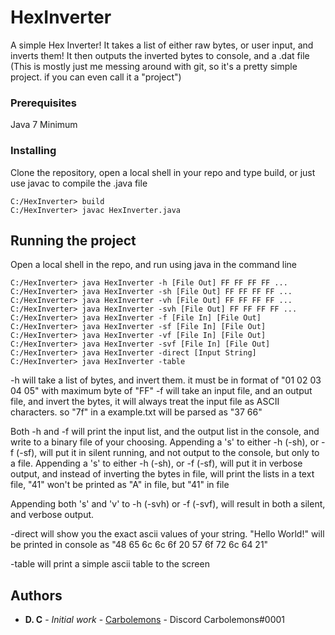 # HexInverter

A simple Hex Inverter! It takes a list of either raw bytes, or user input, and inverts them! It then outputs the inverted bytes to console, and a .dat file
(This is mostly just me messing around with git, so it's a pretty simple project. if you can even call it a "project")

### Prerequisites

Java 7 Minimum

### Installing
Clone the repository, open a local shell in your repo and type build, or just use javac to compile the .java file
```
C:/HexInverter> build
C:/HexInverter> javac HexInverter.java
```

## Running the project

Open a local shell in the repo, and run using java in the command line
```
C:/HexInverter> java HexInverter -h [File Out] FF FF FF FF ...
C:/HexInverter> java HexInverter -sh [File Out] FF FF FF FF ...
C:/HexInverter> java HexInverter -vh [File Out] FF FF FF FF ...
C:/HexInverter> java HexInverter -svh [File Out] FF FF FF FF ...
C:/HexInverter> java HexInverter -f [File In] [File Out]
C:/HexInverter> java HexInverter -sf [File In] [File Out]
C:/HexInverter> java HexInverter -vf [File In] [File Out]
C:/HexInverter> java HexInverter -svf [File In] [File Out]
C:/HexInverter> java HexInverter -direct [Input String]
C:/HexInverter> java HexInverter -table
```
-h will take a list of bytes, and invert them. it must be in format of "01 02 03 04 05" with maximum byte of "FF"
-f will take an input file, and an output file, and invert the bytes, it will always treat the input file as ASCII characters. so "7f" in a example.txt will be parsed as "37 66"

Both -h and -f will print the input list, and the output list in the console, and write to a binary file of your choosing.
Appending a 's' to either -h (-sh), or -f (-sf), will put it in silent running, and not output to the console, but only to a file.
Appending a 's' to either -h (-sh), or -f (-sf), will put it in verbose output, and instead of inverting the bytes in file, will print the lists in a text file, "41" won't be printed as "A" in file, but "41" in file

Appending both 's' and 'v' to -h (-svh) or -f (-svf), will result in both a silent, and verbose output.

-direct will show you the exact ascii values of your string. "Hello World!" will be printed in console as "48 65 6c 6c 6f 20 57 6f 72 6c 64 21"

-table will print a simple ascii table to the screen


## Authors

* **D. C** - *Initial work* - [Carbolemons](https://github.com/Carbolemons) - Discord Carbolemons#0001
